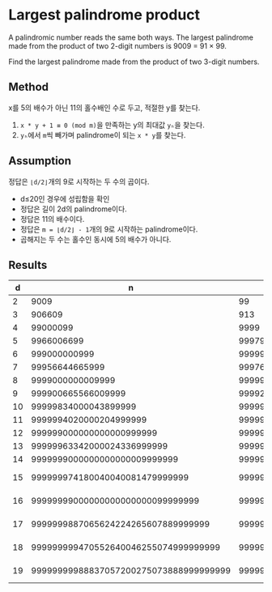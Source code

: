 # Largest palindrome product

A palindromic number reads the same both ways. The largest palindrome made from the product of two 2-digit numbers is 9009 = 91 × 99.

Find the largest palindrome made from the product of two 3-digit numbers.

## Method

x를 5의 배수가 아닌 11의 홀수배인 수로 두고, 적절한 y를 찾는다.

1. `x * y + 1 ≡ 0 (mod m)`을 만족하는 y의 최대값 `yₕ`을 찾는다.
2. `yₕ`에서 `m`씩 빼가며 palindrome이 되는 `x * y`를 찾는다.

## Assumption

정답은 `⌊d/2⌋`개의 9로 시작하는 두 수의 곱이다.

- d≤20인 경우에 성립함을 확인
- 정답은 길이 2d의 palindrome이다.
- 정답은 11의 배수이다.
- 정답은 `m = ⌊d/2⌋ - 1`개의 9로 시작하는 palindrome이다.
- 곱해지는 두 수는 홀수인 동시에 5의 배수가 아니다.


## Results
| d  | n | x | y | time |
| -- | ---- | -- | -- | -- |
| 2  | 9009 | 99 | 91 | ↓1s |
| 3  | 906609 | 913 | 993 | ↓1s |
| 4  | 99000099 | 9999 | 9901 | ↓1s |
| 5  | 9966006699 | 99979 | 99681 | ↓1s |
| 6  | 999000000999 | 999999 | 999001 | ↓1s |
| 7  | 99956644665999 | 9997647 | 9998017 | ↓1s |
| 8  | 9999000000009999 | 99999999 | 99990001 | ↓1s |
| 9  | 999900665566009999 | 999920317 | 999980347 | 1.264s |
| 10 | 99999834000043899999 | 9999996699 | 9999986701 | 0.740s |
| 11 | 9999994020000204999999 | 99999996349 | 99999943851 | 1.579s |
| 12 | 999999000000000000999999 | 999999999999 | 999999000001 | 2.747s |
| 13 | 99999963342000024336999999 | 9999996340851 | 9999999993349 | 46.027s |
| 14 | 9999999000000000000009999999 | 99999999999999 | 99999990000001 | 15.394s |
| 15 | 999999974180040040081479999999 | 999999998341069 | 999999975838971 | 2m 15.871s |
| 16 | 99999999000000000000000099999999 | 9999999999999999 | 9999999900000001 | 3m 08.066s |
| 17 | 9999999887065624224265607889999999 | 99999999742880919 | 99999999127775321 | 99m 29.552s |
| 18 | 999999999470552640046255074999999999 | 999999999580927521 | 999999999889625119 | 26m 21.056s |
| 19 | 99999999988837057200275073888999999999 | 9999999999250922661 | 9999999999632783059 | 267m 51.454s |
